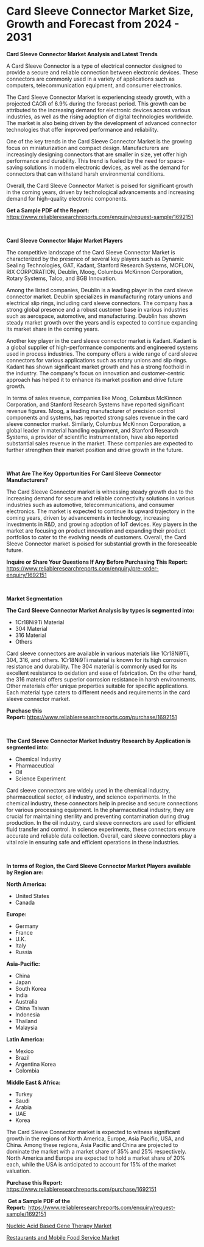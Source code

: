 <p><h1>Card Sleeve Connector Market Size, Growth and Forecast from 2024 - 2031</h1></p><p><strong>Card Sleeve Connector Market Analysis and Latest Trends</strong></p>
<p><p>A Card Sleeve Connector is a type of electrical connector designed to provide a secure and reliable connection between electronic devices. These connectors are commonly used in a variety of applications such as computers, telecommunication equipment, and consumer electronics.</p><p>The Card Sleeve Connector Market is experiencing steady growth, with a projected CAGR of 6.9% during the forecast period. This growth can be attributed to the increasing demand for electronic devices across various industries, as well as the rising adoption of digital technologies worldwide. The market is also being driven by the development of advanced connector technologies that offer improved performance and reliability.</p><p>One of the key trends in the Card Sleeve Connector Market is the growing focus on miniaturization and compact design. Manufacturers are increasingly designing connectors that are smaller in size, yet offer high performance and durability. This trend is fueled by the need for space-saving solutions in modern electronic devices, as well as the demand for connectors that can withstand harsh environmental conditions.</p><p>Overall, the Card Sleeve Connector Market is poised for significant growth in the coming years, driven by technological advancements and increasing demand for high-quality electronic components.</p></p>
<p><strong>Get a Sample PDF of the Report:&nbsp;</strong> <a href="https://www.reliableresearchreports.com/enquiry/request-sample/1692151">https://www.reliableresearchreports.com/enquiry/request-sample/1692151</a></p>
<p>&nbsp;</p>
<p><strong>Card Sleeve Connector Major Market Players</strong></p>
<p><p>The competitive landscape of the Card Sleeve Connector Market is characterized by the presence of several key players such as Dynamic Sealing Technologies, GAT, Kadant, Stanford Research Systems, MOFLON, RIX CORPORATION, Deublin, Moog, Columbus McKinnon Corporation, Rotary Systems, Talco, and BGB Innovation.</p><p>Among the listed companies, Deublin is a leading player in the card sleeve connector market. Deublin specializes in manufacturing rotary unions and electrical slip rings, including card sleeve connectors. The company has a strong global presence and a robust customer base in various industries such as aerospace, automotive, and manufacturing. Deublin has shown steady market growth over the years and is expected to continue expanding its market share in the coming years.</p><p>Another key player in the card sleeve connector market is Kadant. Kadant is a global supplier of high-performance components and engineered systems used in process industries. The company offers a wide range of card sleeve connectors for various applications such as rotary unions and slip rings. Kadant has shown significant market growth and has a strong foothold in the industry. The company's focus on innovation and customer-centric approach has helped it to enhance its market position and drive future growth.</p><p>In terms of sales revenue, companies like Moog, Columbus McKinnon Corporation, and Stanford Research Systems have reported significant revenue figures. Moog, a leading manufacturer of precision control components and systems, has reported strong sales revenue in the card sleeve connector market. Similarly, Columbus McKinnon Corporation, a global leader in material handling equipment, and Stanford Research Systems, a provider of scientific instrumentation, have also reported substantial sales revenue in the market. These companies are expected to further strengthen their market position and drive growth in the future.</p></p>
<p>&nbsp;</p>
<p><strong>What Are The Key Opportunities For Card Sleeve Connector Manufacturers?</strong></p>
<p><p>The Card Sleeve Connector market is witnessing steady growth due to the increasing demand for secure and reliable connectivity solutions in various industries such as automotive, telecommunications, and consumer electronics. The market is expected to continue its upward trajectory in the coming years, driven by advancements in technology, increasing investments in R&D, and growing adoption of IoT devices. Key players in the market are focusing on product innovation and expanding their product portfolios to cater to the evolving needs of customers. Overall, the Card Sleeve Connector market is poised for substantial growth in the foreseeable future.</p></p>
<p><strong>Inquire or Share Your Questions If Any Before Purchasing This Report:</strong> <a href="https://www.reliableresearchreports.com/enquiry/pre-order-enquiry/1692151">https://www.reliableresearchreports.com/enquiry/pre-order-enquiry/1692151</a></p>
<p>&nbsp;</p>
<p><strong>Market Segmentation</strong></p>
<p><strong>The Card Sleeve Connector Market Analysis by types is segmented into:</strong></p>
<p><ul><li>1Cr18Ni9Ti Material</li><li>304 Material</li><li>316 Material</li><li>Others</li></ul></p>
<p><p>Card sleeve connectors are available in various materials like 1Cr18Ni9Ti, 304, 316, and others. 1Cr18Ni9Ti material is known for its high corrosion resistance and durability. The 304 material is commonly used for its excellent resistance to oxidation and ease of fabrication. On the other hand, the 316 material offers superior corrosion resistance in harsh environments. Other materials offer unique properties suitable for specific applications. Each material type caters to different needs and requirements in the card sleeve connector market.</p></p>
<p><strong>Purchase this Report:&nbsp;</strong><a href="https://www.reliableresearchreports.com/purchase/1692151">https://www.reliableresearchreports.com/purchase/1692151</a></p>
<p>&nbsp;</p>
<p><strong>The Card Sleeve Connector Market Industry Research by Application is segmented into:</strong></p>
<p><ul><li>Chemical Industry</li><li>Pharmaceutical</li><li>Oil</li><li>Science Experiment</li></ul></p>
<p><p>Card sleeve connectors are widely used in the chemical industry, pharmaceutical sector, oil industry, and science experiments. In the chemical industry, these connectors help in precise and secure connections for various processing equipment. In the pharmaceutical industry, they are crucial for maintaining sterility and preventing contamination during drug production. In the oil industry, card sleeve connectors are used for efficient fluid transfer and control. In science experiments, these connectors ensure accurate and reliable data collection. Overall, card sleeve connectors play a vital role in ensuring safe and efficient operations in these industries.</p></p>
<p>&nbsp;</p>
<p><strong>In terms of Region, the Card Sleeve Connector Market Players available by Region are:</strong></p>
<p>
    <p> <strong> North America: </strong>
        <ul>
            <li>United States</li>
            <li>Canada</li>
        </ul>
        </p> 
    <p> <strong> Europe: </strong>
        <ul>
            <li>Germany</li>
            <li>France</li>
            <li>U.K.</li>
            <li>Italy</li>
            <li>Russia</li>
        </ul>
        </p> 
    <p> <strong> Asia-Pacific: </strong>
        <ul>
            <li>China</li>
            <li>Japan</li>
            <li>South Korea</li>
            <li>India</li>
            <li>Australia</li>
            <li>China Taiwan</li>
            <li>Indonesia</li>
            <li>Thailand</li>
            <li>Malaysia</li>
        </ul>
        </p> 
    <p> <strong> Latin America: </strong>
        <ul>
            <li>Mexico</li>
            <li>Brazil</li>
            <li>Argentina Korea</li>
            <li>Colombia</li>
        </ul>
        </p> 
    <p> <strong> Middle East & Africa: </strong>
        <ul>
            <li>Turkey</li>
            <li>Saudi</li>
            <li>Arabia</li>
            <li>UAE</li>
            <li>Korea</li>
        </ul>
    </p>
    </p>
<p><p>The Card Sleeve Connector market is expected to witness significant growth in the regions of North America, Europe, Asia Pacific, USA, and China. Among these regions, Asia Pacific and China are projected to dominate the market with a market share of 35% and 25% respectively. North America and Europe are expected to hold a market share of 20% each, while the USA is anticipated to account for 15% of the market valuation.</p></p>
<p><strong>Purchase this Report: </strong><a href="https://www.reliableresearchreports.com/purchase/1692151">https://www.reliableresearchreports.com/purchase/1692151</a></p>
<p>&nbsp;<strong>Get a Sample PDF of the Report:&nbsp;&nbsp;</strong><a href="https://www.reliableresearchreports.com/enquiry/request-sample/1692151">https://www.reliableresearchreports.com/enquiry/request-sample/1692151</a></p>
<p><strong></strong></p>
<p><p><a href="https://issuu.com/reportprime-2/docs/nucleic-acid-based-gene-therapy-market-size-2030.p">Nucleic Acid Based Gene Therapy Market</a></p><p><a href="https://issuu.com/reportprime-2/docs/restaurants-and-mobile-food-service-market-size-20">Restaurants and Mobile Food Service Market</a></p></p>